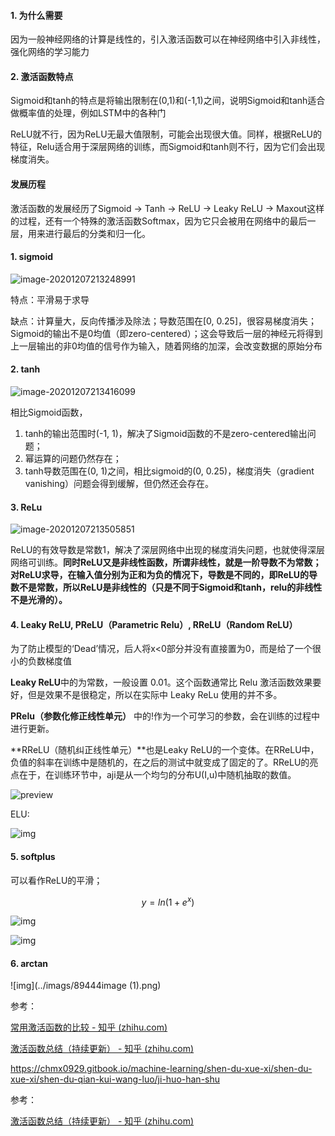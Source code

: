 #### 1.  为什么需要

因为一般神经网络的计算是线性的，引入激活函数可以在神经网络中引入非线性，强化网络的学习能力

#### 2. 激活函数特点

Sigmoid和tanh的特点是将输出限制在(0,1)和(-1,1)之间，说明Sigmoid和tanh适合做概率值的处理，例如LSTM中的各种门

ReLU就不行，因为ReLU无最大值限制，可能会出现很大值。同样，根据ReLU的特征，Relu适合用于深层网络的训练，而Sigmoid和tanh则不行，因为它们会出现梯度消失。



#### 发展历程

激活函数的发展经历了Sigmoid -> Tanh -> ReLU -> Leaky ReLU -> Maxout这样的过程，还有一个特殊的激活函数Softmax，因为它只会被用在网络中的最后一层，用来进行最后的分类和归一化。

#### 1. sigmoid

![image-20201207213248991](../imags/image-20201207213248991.png)

特点：平滑易于求导

缺点：计算量大，反向传播涉及除法；导数范围在[0, 0.25]，很容易梯度消失；Sigmoid的输出不是0均值（即zero-centered）；这会导致后一层的神经元将得到上一层输出的非0均值的信号作为输入，随着网络的加深，会改变数据的原始分布

#### 2. tanh

![image-20201207213416099](../imags/image-20201207213416099.png)

相比Sigmoid函数，

1. tanh的输出范围时(-1, 1)，解决了Sigmoid函数的不是zero-centered输出问题；
2. 幂运算的问题仍然存在；
3. tanh导数范围在(0, 1)之间，相比sigmoid的(0, 0.25)，梯度消失（gradient vanishing）问题会得到缓解，但仍然还会存在。

#### 3. ReLu

![image-20201207213505851](../imags/image-20201207213505851.png)

ReLU的有效导数是常数1，解决了深层网络中出现的梯度消失问题，也就使得深层网络可训练。**同时ReLU又是非线性函数，所谓非线性，就是一阶导数不为常数；对ReLU求导，在输入值分别为正和为负的情况下，导数是不同的，即ReLU的导数不是常数，所以ReLU是非线性的（只是不同于Sigmoid和tanh，relu的非线性不是光滑的）。**



#### 4. Leaky ReLU, PReLU（Parametric Relu）, RReLU（Random ReLU）

为了防止模型的‘Dead’情况，后人将x<0部分并没有直接置为0，而是给了一个很小的负数梯度值

**Leaky ReLU**中的为常数，一般设置 0.01。这个函数通常比 Relu 激活函数效果要好，但是效果不是很稳定，所以在实际中 Leaky ReLu 使用的并不多。

**PRelu（参数化修正线性单元）** 中的!作为一个可学习的参数，会在训练的过程中进行更新。

**RReLU（随机纠正线性单元）**也是Leaky ReLU的一个变体。在RReLU中，负值的斜率在训练中是随机的，在之后的测试中就变成了固定的了。RReLU的亮点在于，在训练环节中，aji是从一个均匀的分布U(I,u)中随机抽取的数值。

![preview](../imags/v2-96c799e1b9f0b80de1ca17e503e4c11a_r.jpg)

ELU:

![img](../imags/68747470733a2f2f696d6167652e6a6971697a686978696e2e636f6d2f75706c6f6164732f77616e67656469746f722f35616263333265382d623032652d346230332d623532372d6330613134396631626337382f303136393732303137313031303039343132302e.png)

#### 5. softplus

可以看作ReLU的平滑；

$$y=ln(1+e^x)$$

![img](../imags/L3Byb3h5L2h0dHBzL2ltYWdlczIwMTguY25ibG9ncy5jb20vYmxvZy8xMjUyODgyLzIwMTgwNy8xMjUyODgyLTIwMTgwNzA3MDk1MzM4ODQ5LTE3NTA5OTAzMjgucG5n.jpg)

![img](../imags/68747470733a2f2f696d6167652e6a6971697a686978696e2e636f6d2f75706c6f6164732f77616e67656469746f722f35616263333265382d623032652d346230332d623532372d6330613134396631626337382f3631383531696d61676525323025323833253239.png)

#### 6. arctan

![img](../imags/89444image (1).png)





参考：

[常用激活函数的比较 - 知乎 (zhihu.com)](https://zhuanlan.zhihu.com/p/32610035)

[激活函数总结（持续更新） - 知乎 (zhihu.com)](https://zhuanlan.zhihu.com/p/73214810)

https://chmx0929.gitbook.io/machine-learning/shen-du-xue-xi/shen-du-xue-xi/shen-du-qian-kui-wang-luo/ji-huo-han-shu



参考：

[激活函数总结（持续更新） - 知乎 (zhihu.com)](https://zhuanlan.zhihu.com/p/73214810)